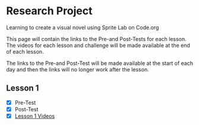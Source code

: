 # Research Project

Learning to create a visual novel using Sprite Lab on Code.org

This page will contain the links to the Pre-and Post-Tests for each lesson. The videos for each lesson and challenge will be made available at the end of each lesson.

The links to the Pre-and Post-Test will be made available at the start of each day and then the links will no longer work after the lesson.

## Lesson 1

- [x] Pre-Test
- [x] Post-Test
- [x] <a href="https://www.youtube.com/watch?v=tOw0pPCpZzI&list=PLyCwPGjh8kDzNSHZnwvwYUVpqtIAmDtRq" target="_blank">Lesson 1 Videos</a>
